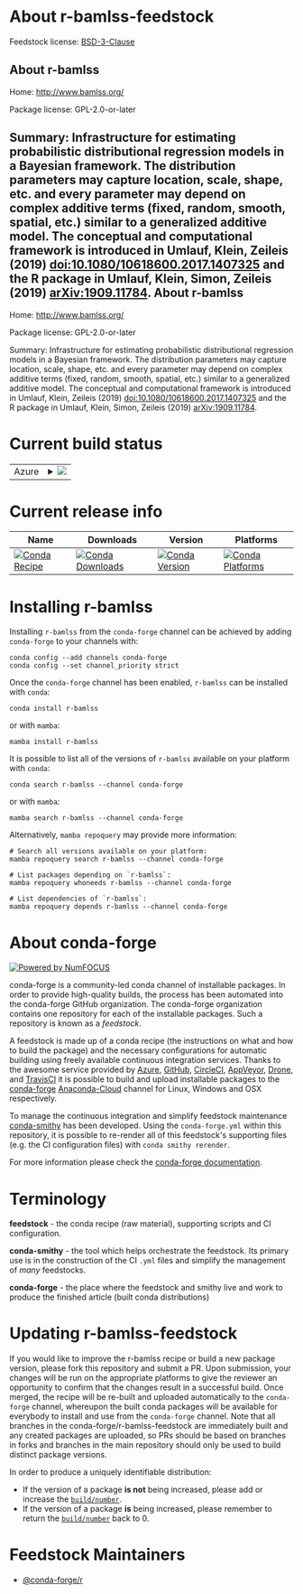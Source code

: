 About r-bamlss-feedstock
========================

Feedstock license: [BSD-3-Clause](https://github.com/conda-forge/r-bamlss-feedstock/blob/main/LICENSE.txt)

About r-bamlss
--------------

Home: http://www.bamlss.org/

Package license: GPL-2.0-or-later

Summary: Infrastructure for estimating probabilistic distributional regression models in a Bayesian framework. The distribution parameters may capture location, scale, shape, etc. and every parameter may depend on complex additive terms (fixed, random, smooth, spatial, etc.) similar to a generalized additive model. The conceptual and computational framework is introduced in Umlauf, Klein, Zeileis (2019) <doi:10.1080/10618600.2017.1407325> and the R package in Umlauf, Klein, Simon, Zeileis (2019) <arXiv:1909.11784>.
About r-bamlss
--------------

Home: http://www.bamlss.org/

Package license: GPL-2.0-or-later

Summary: Infrastructure for estimating probabilistic distributional regression models in a Bayesian framework. The distribution parameters may capture location, scale, shape, etc. and every parameter may depend on complex additive terms (fixed, random, smooth, spatial, etc.) similar to a generalized additive model. The conceptual and computational framework is introduced in Umlauf, Klein, Zeileis (2019) <doi:10.1080/10618600.2017.1407325> and the R package in Umlauf, Klein, Simon, Zeileis (2019) <arXiv:1909.11784>.

Current build status
====================


<table>
    
  <tr>
    <td>Azure</td>
    <td>
      <details>
        <summary>
          <a href="https://dev.azure.com/conda-forge/feedstock-builds/_build/latest?definitionId=14358&branchName=main">
            <img src="https://dev.azure.com/conda-forge/feedstock-builds/_apis/build/status/r-bamlss-feedstock?branchName=main">
          </a>
        </summary>
        <table>
          <thead><tr><th>Variant</th><th>Status</th></tr></thead>
          <tbody><tr>
              <td>linux_64</td>
              <td>
                <a href="https://dev.azure.com/conda-forge/feedstock-builds/_build/latest?definitionId=14358&branchName=main">
                  <img src="https://dev.azure.com/conda-forge/feedstock-builds/_apis/build/status/r-bamlss-feedstock?branchName=main&jobName=linux&configuration=linux%20linux_64_" alt="variant">
                </a>
              </td>
            </tr><tr>
              <td>osx_64</td>
              <td>
                <a href="https://dev.azure.com/conda-forge/feedstock-builds/_build/latest?definitionId=14358&branchName=main">
                  <img src="https://dev.azure.com/conda-forge/feedstock-builds/_apis/build/status/r-bamlss-feedstock?branchName=main&jobName=osx&configuration=osx%20osx_64_" alt="variant">
                </a>
              </td>
            </tr><tr>
              <td>win_64</td>
              <td>
                <a href="https://dev.azure.com/conda-forge/feedstock-builds/_build/latest?definitionId=14358&branchName=main">
                  <img src="https://dev.azure.com/conda-forge/feedstock-builds/_apis/build/status/r-bamlss-feedstock?branchName=main&jobName=win&configuration=win%20win_64_" alt="variant">
                </a>
              </td>
            </tr>
          </tbody>
        </table>
      </details>
    </td>
  </tr>
</table>

Current release info
====================

| Name | Downloads | Version | Platforms |
| --- | --- | --- | --- |
| [![Conda Recipe](https://img.shields.io/badge/recipe-r--bamlss-green.svg)](https://anaconda.org/conda-forge/r-bamlss) | [![Conda Downloads](https://img.shields.io/conda/dn/conda-forge/r-bamlss.svg)](https://anaconda.org/conda-forge/r-bamlss) | [![Conda Version](https://img.shields.io/conda/vn/conda-forge/r-bamlss.svg)](https://anaconda.org/conda-forge/r-bamlss) | [![Conda Platforms](https://img.shields.io/conda/pn/conda-forge/r-bamlss.svg)](https://anaconda.org/conda-forge/r-bamlss) |

Installing r-bamlss
===================

Installing `r-bamlss` from the `conda-forge` channel can be achieved by adding `conda-forge` to your channels with:

```
conda config --add channels conda-forge
conda config --set channel_priority strict
```

Once the `conda-forge` channel has been enabled, `r-bamlss` can be installed with `conda`:

```
conda install r-bamlss
```

or with `mamba`:

```
mamba install r-bamlss
```

It is possible to list all of the versions of `r-bamlss` available on your platform with `conda`:

```
conda search r-bamlss --channel conda-forge
```

or with `mamba`:

```
mamba search r-bamlss --channel conda-forge
```

Alternatively, `mamba repoquery` may provide more information:

```
# Search all versions available on your platform:
mamba repoquery search r-bamlss --channel conda-forge

# List packages depending on `r-bamlss`:
mamba repoquery whoneeds r-bamlss --channel conda-forge

# List dependencies of `r-bamlss`:
mamba repoquery depends r-bamlss --channel conda-forge
```


About conda-forge
=================

[![Powered by
NumFOCUS](https://img.shields.io/badge/powered%20by-NumFOCUS-orange.svg?style=flat&colorA=E1523D&colorB=007D8A)](https://numfocus.org)

conda-forge is a community-led conda channel of installable packages.
In order to provide high-quality builds, the process has been automated into the
conda-forge GitHub organization. The conda-forge organization contains one repository
for each of the installable packages. Such a repository is known as a *feedstock*.

A feedstock is made up of a conda recipe (the instructions on what and how to build
the package) and the necessary configurations for automatic building using freely
available continuous integration services. Thanks to the awesome service provided by
[Azure](https://azure.microsoft.com/en-us/services/devops/), [GitHub](https://github.com/),
[CircleCI](https://circleci.com/), [AppVeyor](https://www.appveyor.com/),
[Drone](https://cloud.drone.io/welcome), and [TravisCI](https://travis-ci.com/)
it is possible to build and upload installable packages to the
[conda-forge](https://anaconda.org/conda-forge) [Anaconda-Cloud](https://anaconda.org/)
channel for Linux, Windows and OSX respectively.

To manage the continuous integration and simplify feedstock maintenance
[conda-smithy](https://github.com/conda-forge/conda-smithy) has been developed.
Using the ``conda-forge.yml`` within this repository, it is possible to re-render all of
this feedstock's supporting files (e.g. the CI configuration files) with ``conda smithy rerender``.

For more information please check the [conda-forge documentation](https://conda-forge.org/docs/).

Terminology
===========

**feedstock** - the conda recipe (raw material), supporting scripts and CI configuration.

**conda-smithy** - the tool which helps orchestrate the feedstock.
                   Its primary use is in the construction of the CI ``.yml`` files
                   and simplify the management of *many* feedstocks.

**conda-forge** - the place where the feedstock and smithy live and work to
                  produce the finished article (built conda distributions)


Updating r-bamlss-feedstock
===========================

If you would like to improve the r-bamlss recipe or build a new
package version, please fork this repository and submit a PR. Upon submission,
your changes will be run on the appropriate platforms to give the reviewer an
opportunity to confirm that the changes result in a successful build. Once
merged, the recipe will be re-built and uploaded automatically to the
`conda-forge` channel, whereupon the built conda packages will be available for
everybody to install and use from the `conda-forge` channel.
Note that all branches in the conda-forge/r-bamlss-feedstock are
immediately built and any created packages are uploaded, so PRs should be based
on branches in forks and branches in the main repository should only be used to
build distinct package versions.

In order to produce a uniquely identifiable distribution:
 * If the version of a package **is not** being increased, please add or increase
   the [``build/number``](https://docs.conda.io/projects/conda-build/en/latest/resources/define-metadata.html#build-number-and-string).
 * If the version of a package **is** being increased, please remember to return
   the [``build/number``](https://docs.conda.io/projects/conda-build/en/latest/resources/define-metadata.html#build-number-and-string)
   back to 0.

Feedstock Maintainers
=====================

* [@conda-forge/r](https://github.com/conda-forge/r/)

